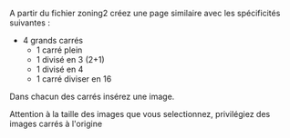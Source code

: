 A partir du fichier zoning2 créez une page similaire avec les spécificités suivantes :
- 4 grands carrés
	- 1 carré plein
	- 1 divisé en 3 (2+1)
 	- 1 divisé en 4
	- 1 carré diviser en 16

Dans chacun des carrés insérez une image.

Attention à la taille des images que vous selectionnez, privilégiez des images carrés à l'origine